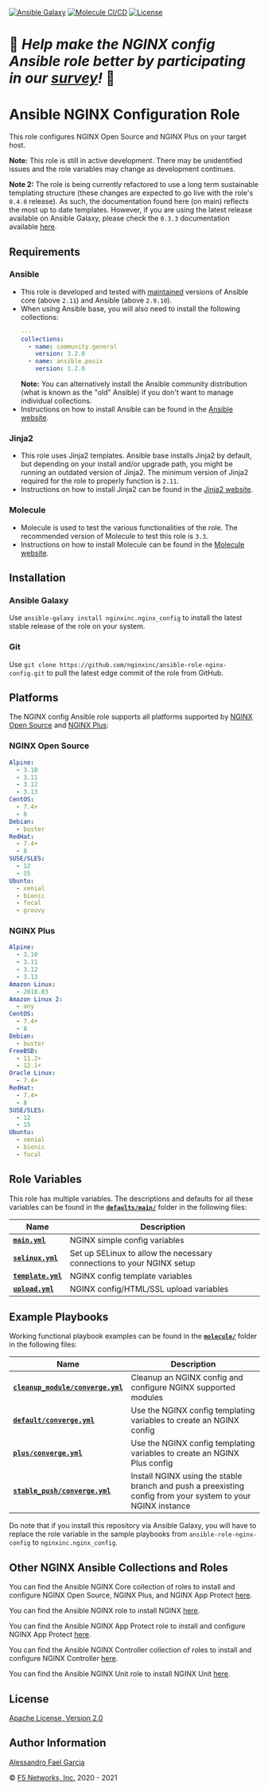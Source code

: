 [![Ansible Galaxy](https://img.shields.io/badge/galaxy-nginxinc.nginx__config-5bbdbf.svg)](https://galaxy.ansible.com/nginxinc/nginx_config)
[![Molecule CI/CD](https://github.com/nginxinc/ansible-role-nginx-config/workflows/Molecule%20CI/CD/badge.svg)](https://github.com/nginxinc/ansible-role-nginx-config/actions)
[![License](https://img.shields.io/badge/License-Apache--2.0-blue.svg)](https://opensource.org/licenses/Apache-2.0)

# 👾 *Help make the NGINX config Ansible role better by participating in our [survey](https://forms.office.com/Pages/ResponsePage.aspx?id=L_093Ttq0UCb4L-DJ9gcUKLQ7uTJaE1PitM_37KR881UM0NCWkY5UlE5MUYyWU1aTUcxV0NRUllJSC4u)!* 👾

# Ansible NGINX Configuration Role

This role configures NGINX Open Source and NGINX Plus on your target host.

**Note:** This role is still in active development. There may be unidentified issues and the role variables may change as development continues.

**Note 2:** The role is being currently refactored to use a long term sustainable templating structure (these changes are expected to go live with the role's `0.4.0` release). As such, the documentation found here (on main) reflects the most up to date templates. However, if you are using the latest release available on Ansible Galaxy, please check the `0.3.3` documentation available [here](https://github.com/nginxinc/ansible-role-nginx-config/tree/0.3.3).

## Requirements

### Ansible

*   This role is developed and tested with [maintained](https://docs.ansible.com/ansible/devel/reference_appendices/release_and_maintenance.html) versions of Ansible core (above `2.11`) and Ansible (above `2.9.10`).
*   When using Ansible base, you will also need to install the following collections:
    ```yaml
    ---
    collections:
      - name: community.general
        version: 3.2.0
      - name: ansible.posix
        version: 1.2.0
    ```
    **Note:** You can alternatively install the Ansible community distribution (what is known as the "old" Ansible) if you don't want to manage individual collections.
*   Instructions on how to install Ansible can be found in the [Ansible website](https://docs.ansible.com/ansible/latest/installation_guide/intro_installation.html#upgrading-ansible-from-version-2-9-and-older-to-version-2-10-or-later).

### Jinja2

*   This role uses Jinja2 templates. Ansible base installs Jinja2 by default, but depending on your install and/or upgrade path, you might be running an outdated version of Jinja2. The minimum version of Jinja2 required for the role to properly function is `2.11`.
*   Instructions on how to install Jinja2 can be found in the [Jinja2 website](https://jinja.palletsprojects.com/en/2.11.x/intro/#installation).

### Molecule

*   Molecule is used to test the various functionalities of the role. The recommended version of Molecule to test this role is `3.3`.
*   Instructions on how to install Molecule can be found in the [Molecule website](https://molecule.readthedocs.io/en/latest/installation.html).

## Installation

### Ansible Galaxy

Use `ansible-galaxy install nginxinc.nginx_config` to install the latest stable release of the role on your system.

### Git

Use `git clone https://github.com/nginxinc/ansible-role-nginx-config.git` to pull the latest edge commit of the role from GitHub.

## Platforms

The NGINX config Ansible role supports all platforms supported by [NGINX Open Source](https://nginx.org/en/linux_packages.html#mainline) and [NGINX Plus](https://www.nginx.com/products/technical-specs/):

### NGINX Open Source

```yaml
Alpine:
  - 3.10
  - 3.11
  - 3.12
  - 3.13
CentOS:
  - 7.4+
  - 8
Debian:
  - buster
RedHat:
  - 7.4+
  - 8
SUSE/SLES:
  - 12
  - 15
Ubuntu:
  - xenial
  - bionic
  - focal
  - groovy
```

### NGINX Plus

```yaml
Alpine:
  - 3.10
  - 3.11
  - 3.12
  - 3.13
Amazon Linux:
  - 2018.03
Amazon Linux 2:
  - any
CentOS:
  - 7.4+
  - 8
Debian:
  - buster
FreeBSD:
  - 11.2+
  - 12.1+
Oracle Linux:
  - 7.4+
RedHat:
  - 7.4+
  - 8
SUSE/SLES:
  - 12
  - 15
Ubuntu:
  - xenial
  - bionic
  - focal
```

## Role Variables

This role has multiple variables. The descriptions and defaults for all these variables can be found in the **[`defaults/main/`](https://github.com/nginxinc/ansible-role-nginx-config/blob/main/defaults/main/)** folder in the following files:

|Name|Description|
|----|-----------|
|**[`main.yml`](https://github.com/nginxinc/ansible-role-nginx-config/blob/main/defaults/main/main.yml)**|NGINX simple config variables|
|**[`selinux.yml`](https://github.com/nginxinc/ansible-role-nginx-config/blob/main/defaults/main/selinux.yml)**|Set up SELinux to allow the necessary connections to your NGINX setup|
|**[`template.yml`](https://github.com/nginxinc/ansible-role-nginx-config/blob/main/defaults/main/template.yml)**|NGINX config template variables|
|**[`upload.yml`](https://github.com/nginxinc/ansible-role-nginx-config/blob/main/defaults/main/upload.yml)**|NGINX config/HTML/SSL upload variables|

## Example Playbooks

Working functional playbook examples can be found in the **[`molecule/`](https://github.com/nginxinc/ansible-role-nginx-config/blob/main/molecule/)** folder in the following files:

|Name|Description|
|----|-----------|
|**[`cleanup_module/converge.yml`](https://github.com/nginxinc/ansible-role-nginx-config/blob/main/molecule/cleanup_module/converge.yml)**|Cleanup an NGINX config and configure NGINX supported modules|
|**[`default/converge.yml`](https://github.com/nginxinc/ansible-role-nginx-config/blob/main/molecule/default/converge.yml)**|Use the NGINX config templating variables to create an NGINX config|
|**[`plus/converge.yml`](https://github.com/nginxinc/ansible-role-nginx-config/blob/main/molecule/plus/converge.yml)**|Use the NGINX config templating variables to create an NGINX Plus config|
|**[`stable_push/converge.yml`](https://github.com/nginxinc/ansible-role-nginx-config/blob/main/molecule/stable_push/converge.yml)**|Install NGINX using the stable branch and push a preexisting config from your system to your NGINX instance|

Do note that if you install this repository via Ansible Galaxy, you will have to replace the role variable in the sample playbooks from `ansible-role-nginx-config` to `nginxinc.nginx_config`.

## Other NGINX Ansible Collections and Roles

You can find the Ansible NGINX Core collection of roles to install and configure NGINX Open Source, NGINX Plus, and NGINX App Protect [here](https://github.com/nginxinc/ansible-collection-nginx).

You can find the Ansible NGINX role to install NGINX [here](https://github.com/nginxinc/ansible-role-nginx).

You can find the Ansible NGINX App Protect role to install and configure NGINX App Protect [here](https://github.com/nginxinc/ansible-role-nginx-app-protect).

You can find the Ansible NGINX Controller collection of roles to install and configure NGINX Controller [here](https://github.com/nginxinc/ansible-collection-nginx_controller).

You can find the Ansible NGINX Unit role to install NGINX Unit [here](https://github.com/nginxinc/ansible-role-nginx-unit).

## License

[Apache License, Version 2.0](https://github.com/nginxinc/ansible-role-nginx-config/blob/main/LICENSE)

## Author Information

[Alessandro Fael Garcia](https://github.com/alessfg)

&copy; [F5 Networks, Inc.](https://www.f5.com/) 2020 - 2021

